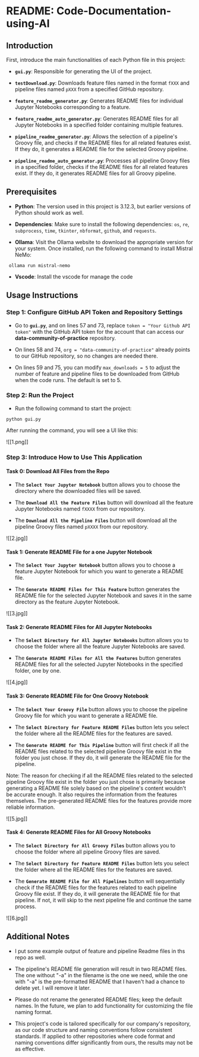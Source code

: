 # README: Code-Documentation-using-AI

## Introduction

First, introduce the main functionalities of each Python file in this project:

- **`gui.py`**: Responsible for generating the UI of the project.

- **`testDownload.py`**: Downloads feature files named in the format `fXXX` and pipeline files named `pXXX` from a specified GitHub repository.

- **`feature_readme_generator.py`**: Generates README files for individual Jupyter Notebooks corresponding to a feature.

- **`feature_readme_auto_generator.py`**: Generates README files for all Jupyter Notebooks in a specified folder containing multiple features.

- **`pipeline_readme_generator.py`**: Allows the selection of a pipeline's Groovy file, and checks if the README files for all related features exist. If they do, it generates a README file for the selected Groovy pipeline.

- **`pipeline_readme_auto_generator.py`**: Processes all pipeline Groovy files in a specified folder, checks if the README files for all related features exist. If they do, it generates README files for all Groovy pipeline.

## Prerequisites

- **Python**: The version used in this project is 3.12.3, but earlier versions of Python should work as well.

- **Dependencies**: Make sure to install the following dependencies: `os`, `re`, `subprocess`, `time`, `tkinter`, `nbformat`, `github`, and `requests`.

- **Ollama**: Visit the Ollama website to download the appropriate version for your system. Once installed, run the following command to install Mistral NeMo:

```
 ollama run mistral-nemo
```

- **Vscode**: Install the vscode for manage the code

## Usage Instructions

### Step 1: Configure GitHub API Token and Repository Settings

- Go to **`gui.py`**, and on lines 57 and 73, replace `token = "Your Github API token"` with the GitHub API token for the account that can access our **data-community-of-practice** repository.

- On lines 58 and 74, `org = "data-community-of-practice"` already points to our GitHub repository, so no changes are needed there.

- On lines 59 and 75, you can modify `max_downloads = 5` to adjust the number of feature and pipeline files to be downloaded from GitHub when the code runs. The default is set to 5.

### Step 2: Run the Project

- Run the following command to start the project:

```
python gui.py
```

After running the command, you will see a UI like this:

![[1.png]]

### Step 3: Introduce How to Use This Application

#### Task 0: Download All Files from the Repo

- The **`Select Your Jupyter Notebook`** button allows you to choose the directory where the downloaded files will be saved.

- The **`Download All the Feature Files`** button will download all the feature Jupyter Notebooks named `fXXXX` from our repository.

- The **`Download All the Pipeline Files`** button will download all the pipeline Groovy files named `pXXXX` from our repository.

![[2.jpg]]

#### Task 1: Generate README File for a one Jupyter Notebook

- The **`Select Your Jupyter Notebook`** button allows you to choose a feature Jupyter Notebook for which you want to generate a README file.

- The **`Generate README Files for This Feature`** button generates the README file for the selected Jupyter Notebook and saves it in the same directory as the feature Jupyter Notebook.

![[3.jpg]]


#### Task 2: Generate README Files for All Jupyter Notebooks

- The **`Select Directory for All Jupyter Notebooks`** button allows you to choose the folder where all the feature Jupyter Notebooks are saved.

- The **`Generate README Files for All the Features`** button generates README files for all the selected Jupyter Notebooks in the specified folder, one by one.

![[4.jpg]]

#### Task 3: Generate README File for One Groovy Notebook

- The **`Select Your Groovy File`** button allows you to choose the pipeline Groovy file for which you want to generate a README file.

- The **`Select Directory for Feature README Files`** button lets you select the folder where all the README files for the features are saved.

- The **`Generate README for This Pipeline`** button will first check if all the README files related to the selected pipeline Groovy file exist in the folder you just chose. If they do, it will generate the README file for the pipeline.

Note: The reason for checking if all the README files related to the selected pipeline Groovy file exist in the folder you just chose is primarily because generating a README file solely based on the pipeline's content wouldn't be accurate enough. It also requires the information from the features themselves. The pre-generated README files for the features provide more reliable information.

![[5.jpg]]

#### Task 4: Generate README Files for All Groovy Notebooks

- The **`Select Directory for All Groovy Files`** button allows you to choose the folder where all pipeline Groovy files are saved.

- The **`Select Directory for Feature README Files`** button lets you select the folder where all the README files for the features are saved.

- The **`Generate README File for All Pipelines`** button will sequentially check if the README files for the features related to each pipeline Groovy file exist. If they do, it will generate the README file for that pipeline. If not, it will skip to the next pipeline file and continue the same process.

![[6.jpg]]

## Additional Notes

- I put some example output of feature and pipeline Readme files in ths repo as well.

- The pipeline's README file generation will result in two README files. The one without "-a" in the filename is the one we need, while the one with "-a" is the pre-formatted README that I haven't had a chance to delete yet. I will remove it later.

- Please do not rename the generated README files; keep the default names. In the future, we plan to add functionality for customizing the file naming format.

- This project's code is tailored specifically for our company's repository, as our code structure and naming conventions follow consistent standards. If applied to other repositories where code format and naming conventions differ significantly from ours, the results may not be as effective.